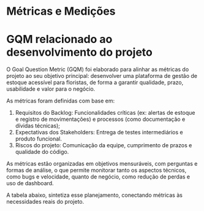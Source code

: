 # Métricas e Medições

# GQM relacionado ao desenvolvimento do projeto

O Goal Question Metric (GQM) foi elaborado para alinhar as métricas do projeto ao seu objetivo principal: desenvolver uma plataforma de gestão de estoque acessível para floristas, de forma a garantir qualidade, prazo, usabilidade e valor para o negócio.

As métricas foram definidas com base em:
1.	Requisitos do Backlog: Funcionalidades críticas (ex: alertas de estoque e registro de movimentações) e processos (como documentação e dívidas técnicas);
2.	Expectativas dos Stakeholders: Entrega de testes intermediários e produto funcional.
3.	Riscos do projeto: Comunicação da equipe, cumprimento de prazos e qualidade do código.

As métricas estão organizadas em objetivos mensuráveis, com perguntas e formas de análise, o que permite monitorar tanto os aspectos técnicos, como bugs e velocidade, quanto de negócio, como redução de perdas e uso de dashboard.

A tabela abaixo, sintetiza esse planejamento, conectando métricas às necessidades reais do projeto. 



